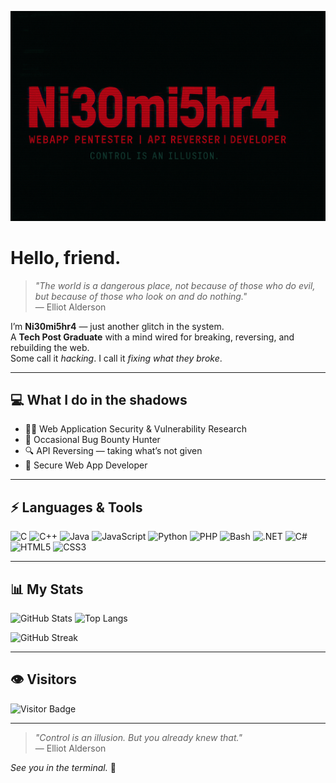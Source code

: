 ![Banner](https://github.com/ni30mi5hr4/ni30mi5hr4/blob/main/assets/banner.png) <!-- Replace with your banner image URL -->

# Hello, friend.

> *"The world is a dangerous place, not because of those who do evil, but because of those who look on and do nothing."*  
> — Elliot Alderson

I’m **Ni30mi5hr4** — just another glitch in the system.  
A **Tech Post Graduate** with a mind wired for breaking, reversing, and rebuilding the web.  
Some call it *hacking*. I call it *fixing what they broke*.

---

## 💻 What I do in the shadows

- 🕵️‍♂️ Web Application Security & Vulnerability Research
- 🐞 Occasional Bug Bounty Hunter
- 🔍 API Reversing — taking what’s not given
- 🧩 Secure Web App Developer

---

## ⚡ Languages & Tools

![C](https://img.shields.io/badge/C-%2300599C.svg?style=for-the-badge&logo=c&logoColor=white)
![C++](https://img.shields.io/badge/C++-%2300599C.svg?style=for-the-badge&logo=c%2B%2B&logoColor=white)
![Java](https://img.shields.io/badge/Java-%23ED8B00.svg?style=for-the-badge&logo=openjdk&logoColor=white)
![JavaScript](https://img.shields.io/badge/JavaScript-%23F7DF1E.svg?style=for-the-badge&logo=javascript&logoColor=black)
![Python](https://img.shields.io/badge/Python-%233776AB.svg?style=for-the-badge&logo=python&logoColor=white)
![PHP](https://img.shields.io/badge/PHP-%23777BB4.svg?style=for-the-badge&logo=php&logoColor=white)
![Bash](https://img.shields.io/badge/Bash-%234EAA25.svg?style=for-the-badge&logo=gnu-bash&logoColor=white)
![.NET](https://img.shields.io/badge/.NET-%23512BD4.svg?style=for-the-badge&logo=.net&logoColor=white)
![C#](https://img.shields.io/badge/C%23-%23239120.svg?style=for-the-badge&logo=c-sharp&logoColor=white)
![HTML5](https://img.shields.io/badge/HTML5-%23E34F26.svg?style=for-the-badge&logo=html5&logoColor=white)
![CSS3](https://img.shields.io/badge/CSS3-%231572B6.svg?style=for-the-badge&logo=css3&logoColor=white)

---

## 📊 My Stats

![GitHub Stats](https://github-readme-stats.vercel.app/api?username=Ni30mi5hr4&show_icons=true&theme=dark&hide_border=true)
![Top Langs](https://github-readme-stats.vercel.app/api/top-langs/?username=Ni30mi5hr4&layout=compact&theme=dark&hide_border=true)

![GitHub Streak](https://streak-stats.demolab.com/?user=ni30mi5hr4&theme=dark&hide_border=true)

---

## 👁️ Visitors

![Visitor Badge](https://komarev.com/ghpvc/?username=Ni30mi5hr4&color=red)

---


> *"Control is an illusion. But you already knew that."*  
> — Elliot Alderson

*See you in the terminal.* 👾

